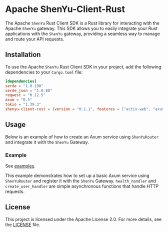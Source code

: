# Apache ShenYu-Client-Rust

The Apache `ShenYu` Rust Client SDK is a Rust library for interacting with the Apache `ShenYu` gateway. This SDK allows you to easily integrate your Rust applications with the `ShenYu` gateway, providing a seamless way to manage and route your API requests.

## Installation

To use the Apache `ShenYu` Rust Client SDK in your project, add the following dependencies to your `Cargo.toml` file:

```toml
[dependencies]
serde = "1.0.190"
serde_json = "1.0.80"
reqwest = "0.12.5"
axum = "0.5"
tokio = "1.39.3"
shenyu-client-rust = {version = "0.1.1", features = ["actix-web", "axum"] }
```

## Usage

Below is an example of how to create an Axum service using `ShenYuRouter` and integrate it with the `ShenYu` Gateway.

### Example

See [examples](https://github.com/apache/shenyu-client-rust/tree/main/examples).

This example demonstrates how to set up a basic Axum service using `ShenYuRouter` and register it with the `ShenYu` Gateway. `health_handler` and `create_user_handler` are simple asynchronous functions that handle HTTP requests.

## License

This project is licensed under the Apache License 2.0. For more details, see the [LICENSE](LICENSE) file.
